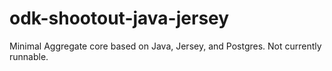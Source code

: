 odk-shootout-java-jersey
========================

Minimal Aggregate core based on Java, Jersey, and Postgres. Not currently runnable.
